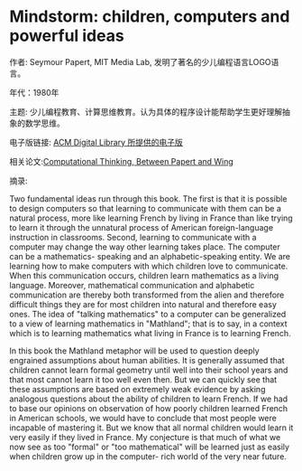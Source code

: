 # Mindstorm: children, computers and powerful ideas

作者: Seymour Papert, MIT Media Lab,  发明了著名的少儿编程语言LOGO语言。

年代：1980年

主题: 少儿编程教育、计算思维教育。认为具体的程序设计能帮助学生更好理解抽象的数学思维。

电子版链接: [ACM Digital Library 所提供的电子版](https://dl.acm.org/doi/book/10.5555/1095592)

相关论文:[Computational Thinking, Between Papert and Wing](https://link.springer.com/article/10.1007/s11191-021-00202-5)

摘录:

Two fundamental ideas run through this book. The first is that it
is possible to design computers so that learning to communicate
with them can be a natural process, more like learning French by
living in France than like trying to learn it through the unnatural
process of American foreign-language instruction in classrooms.
Second, learning to communicate with a computer may change the
way other learning takes place. The computer can be a mathematics-
speaking and an alphabetic-speaking entity. We are learning
how to make computers with which children love to communicate.
When this communication occurs, children learn mathematics as a
living language. Moreover, mathematical communication and alphabetic
communication are thereby both transformed from the
alien and therefore difficult things they are for most children into
natural and therefore easy ones. The idea of "talking mathematics"
to a computer can be generalized to a view of learning mathematics
in "Mathland"; that is to say, in a context which is to learning
mathematics what living in France is to learning French.

In this book the Mathland metaphor will be used to question
deeply engrained assumptions about human abilities. It is generally
assumed that children cannot learn formal geometry until well into
their school years and that most cannot learn it too well even then.
But we can quickly see that these assumptions are based on extremely 
weak evidence by asking analogous questions about the
ability of children to learn French. If we had to base our opinions
on observation of how poorly children learned French in American
schools, we would have to conclude that most people were incapable
of mastering it. But we know that all normal children would
learn it very easily if they lived in France. My conjecture is that
much of what we now see as too "formal" or "too mathematical"
will be learned just as easily when children grow up in the computer-
rich world of the very near future.